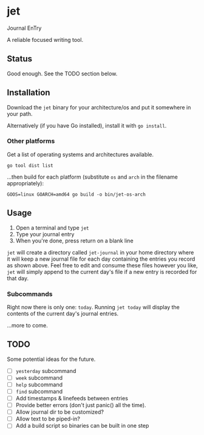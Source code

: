 # jet
Journal EnTry

A reliable focused writing tool.

## Status
Good enough.  See the TODO section below.

## Installation
Download the `jet` binary for your architecture/os and put it somewhere in your path.

Alternatively (if you have Go installed), install it with `go install`.

### Other platforms
Get a list of operating systems and architectures available.
```
go tool dist list
```

...then build for each platform (substitute `os` and `arch` in the filename appropriately):
```
GOOS=linux GOARCH=amd64 go build -o bin/jet-os-arch
```

## Usage
1. Open a terminal and type `jet`
2. Type your journal entry
3. When you're done, press return on a blank line

`jet` will create a directory called `jet-journal` in your home directory where it will keep a new journal file for each day containing the entries you record as shown above.  Feel free to edit and consume these files however you like, `jet` will simply append to the current day's file if a new entry is recorded for that day.

### Subcommands
Right now there is only one: `today`.  Running `jet today` will display the contents of the current day's journal entries.

...more to come.

## TODO
Some potential ideas for the future.

- [ ] `yesterday` subcommand
- [ ] `week` subcommand
- [ ] `help` subcommand
- [ ] `find` subcommand
- [ ] Add timestamps & linefeeds between entries
- [ ] Provide better errors (don't just panic() all the time).
- [ ] Allow journal dir to be customized?
- [ ] Allow text to be piped-in?
- [ ] Add a build script so binaries can be built in one step
